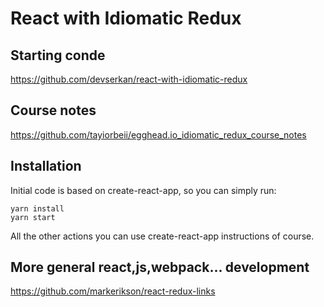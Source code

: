 # React with Idiomatic Redux

## Starting conde
https://github.com/devserkan/react-with-idiomatic-redux


## Course notes
https://github.com/tayiorbeii/egghead.io_idiomatic_redux_course_notes

## Installation

Initial code is based on create-react-app, so you can simply run:

```
yarn install
yarn start
```

All the other actions you can use create-react-app instructions of course.

## More general react,js,webpack... development
https://github.com/markerikson/react-redux-links
